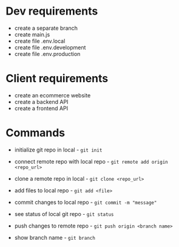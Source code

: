 # Dev requirements
  - create a separate branch
  - create main.js
  - create file .env.local
  - create file .env.development
  - create file .env.production


# Client requirements
  - create an ecommerce website
  - create a backend API
  - create a frontend API

# Commands
  - initialize git repo in local - `git init`
  - connect remote repo with local repo - `git remote add origin <repo_url>`

  - clone a remote repo in local - `git clone <repo_url>`
  - add files to local repo - `git add <file>`
  - commit changes to local repo - `git commit -m "message"`
  - see status of local git repo - `git status`
  - push changes to remote repo - `git push origin <branch name>`
  - show branch name - `git branch`
